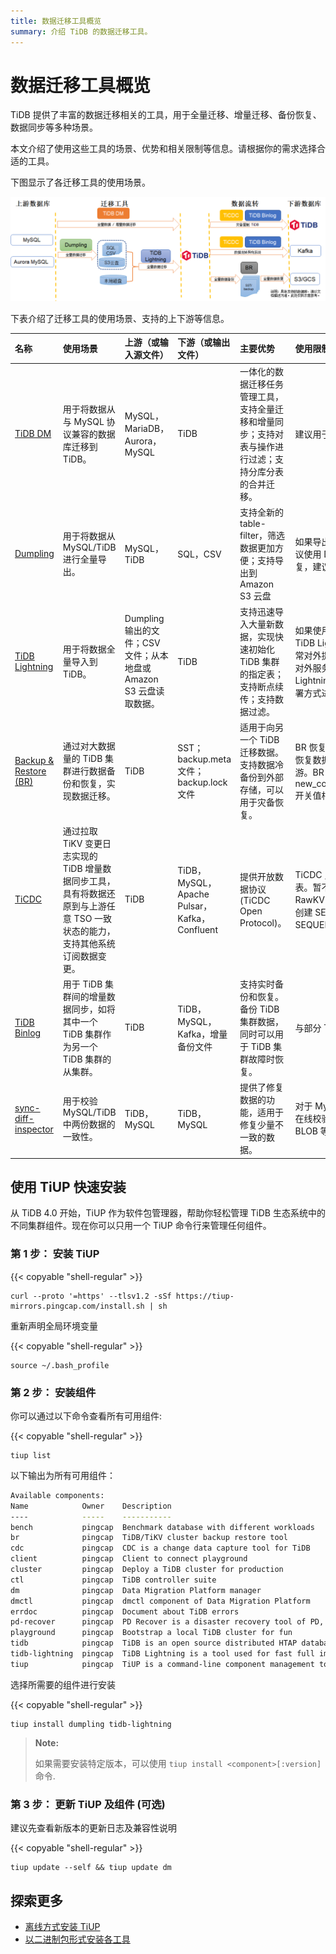 ```yaml
---
title: 数据迁移工具概览
summary: 介绍 TiDB 的数据迁移工具。
---
```


# 数据迁移工具概览

TiDB 提供了丰富的数据迁移相关的工具，用于全量迁移、增量迁移、备份恢复、数据同步等多种场景。

本文介绍了使用这些工具的场景、优势和相关限制等信息。请根据你的需求选择合适的工具。

下图显示了各迁移工具的使用场景。

![TiDB Migration Tools](/media/migration-tools.png)

下表介绍了迁移工具的使用场景、支持的上下游等信息。

| 名称 | 使用场景 | 上游（或输入源文件） | 下游（或输出文件） |主要优势 | 使用限制 |
|:---|:---|:---|:---|:---|:---|
|  [TiDB DM](/dm/dm-overview.md)|用于将数据从与 MySQL 协议兼容的数据库迁移到 TiDB。  |  MySQL，MariaDB，Aurora，MySQL| TiDB   | 一体化的数据迁移任务管理工具，支持全量迁移和增量同步；支持对表与操作进行过滤；支持分库分表的合并迁移。 |  建议用于 1TB 以内的存量数据迁移。|
| [Dumpling](/dumpling-overview.md) | 用于将数据从 MySQL/TiDB 进行全量导出。| MySQL，TiDB| SQL，CSV  | 支持全新的 table-filter，筛选数据更加方便；支持导出到 Amazon S3 云盘|如果导出后计划往非 TiDB 的数据库恢复，建议使用 Dumpling；如果是往另一个 TiDB 恢复，建议使用 BR。 |
| [TiDB Lightning](/tidb-lightning/tidb-lightning-overview.md)| 用于将数据全量导入到 TiDB。|Dumpling 输出的文件；CSV 文件；从本地盘或 Amazon S3 云盘读取数据。 | TiDB | 支持迅速导入大量新数据，实现快速初始化 TiDB 集群的指定表；支持断点续传；支持数据过滤。| 如果使用 Local-backend 进行数据导入，TiDB Lightning 运行后，TiDB 集群将无法正常对外提供服务。如果你不希望 TiDB 集群的对外服务受到影响，可以参考 TiDB Lightning TiDB-backend 中的硬件需求与部署方式进行数据导入。|
|[Backup & Restore (BR)](/br/backup-and-restore-overview.md) |通过对大数据量的 TiDB 集群进行数据备份和恢复，实现数据迁移。 | TiDB| SST；backup.meta 文件；backup.lock 文件|适用于向另一个 TiDB 迁移数据。支持数据冷备份到外部存储，可以用于灾备恢复。 | BR 恢复到 TiCDC / Drainer 的上游集群时，恢复数据无法由 TiCDC / Drainer 同步到下游。BR 只支持在 new_collations_enabled_on_first_bootstrap 开关值相同的集群之间进行操作。|
| [TiCDC](/ticdc/ticdc-overview.md)| 通过拉取 TiKV 变更日志实现的 TiDB 增量数据同步工具，具有将数据还原到与上游任意 TSO 一致状态的能力，支持其他系统订阅数据变更。|TiDB | TiDB，MySQL，Apache Pulsar，Kafka，Confluent|提供开放数据协议 (TiCDC Open Protocol)。 | TiCDC 只能同步至少存在一个有效索引的表。暂不支持以下场景：暂不支持单独使用 RawKV 的 TiKV 集群。暂不支持在 TiDB 中创建 SEQUENCE 的 DDL 操作和 SEQUENCE 函数。|
|[TiDB Binlog](/tidb-binlog/tidb-binlog-overview.md) | 用于 TiDB 集群间的增量数据同步，如将其中一个 TiDB 集群作为另一个 TiDB 集群的从集群。| TiDB | TiDB，MySQL，Kafka，增量备份文件|支持实时备份和恢复。备份 TiDB 集群数据，同时可以用于 TiDB 集群故障时恢复。 |与部分 TiDB 版本不兼容，不能一起使用。|
|[sync-diff-inspector](/sync-diff-inspector/sync-diff-inspector-overview.md) | 用于校验 MySQL/TiDB 中两份数据的一致性。|TiDB，MySQL | TiDB，MySQL| 提供了修复数据的功能，适用于修复少量不一致的数据。|对于 MySQL 和 TiDB 之间的数据同步不支持在线校验。不支持 JSON、BIT、BINARY、BLOB 等类型的数据。 |

## 使用 TiUP 快速安装

从 TiDB 4.0 开始，TiUP 作为软件包管理器，帮助你轻松管理 TiDB 生态系统中的不同集群组件。现在你可以只用一个 TiUP 命令行来管理任何组件。

### 第 1 步： 安装 TiUP

{{< copyable "shell-regular" >}}

```shell
curl --proto '=https' --tlsv1.2 -sSf https://tiup-mirrors.pingcap.com/install.sh | sh
```

重新声明全局环境变量

{{< copyable "shell-regular" >}}

```shell
source ~/.bash_profile
```

### 第 2 步： 安装组件

你可以通过以下命令查看所有可用组件:

{{< copyable "shell-regular" >}}

```shell
tiup list
```

以下输出为所有可用组件：

```bash
Available components:
Name            Owner    Description
----            -----    -----------
bench           pingcap  Benchmark database with different workloads
br              pingcap  TiDB/TiKV cluster backup restore tool
cdc             pingcap  CDC is a change data capture tool for TiDB
client          pingcap  Client to connect playground
cluster         pingcap  Deploy a TiDB cluster for production
ctl             pingcap  TiDB controller suite
dm              pingcap  Data Migration Platform manager
dmctl           pingcap  dmctl component of Data Migration Platform
errdoc          pingcap  Document about TiDB errors
pd-recover      pingcap  PD Recover is a disaster recovery tool of PD, used to recover the PD cluster which cannot start or provide services normally
playground      pingcap  Bootstrap a local TiDB cluster for fun
tidb            pingcap  TiDB is an open source distributed HTAP database compatible with the MySQL protocol
tidb-lightning  pingcap  TiDB Lightning is a tool used for fast full import of large amounts of data into a TiDB cluster
tiup            pingcap  TiUP is a command-line component management tool that can help to download and install TiDB platform components to the local system
```

选择所需要的组件进行安装

{{< copyable "shell-regular" >}}

```shell
tiup install dumpling tidb-lightning
```

> **Note:**
>
> 如果需要安装特定版本，可以使用 `tiup install <component>[:version]` 命令.

### 第 3 步： 更新 TiUP 及组件 (可选)

建议先查看新版本的更新日志及兼容性说明

{{< copyable "shell-regular" >}}

```shell
tiup update --self && tiup update dm
```

## 探索更多

- [离线方式安装 TiUP](/production-deployment-using-tiup.md)
- [以二进制包形式安装各工具](/download-ecosystem-tools.md)